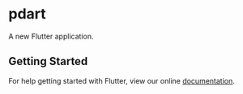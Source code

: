 # pdart

A new Flutter application.

## Getting Started

For help getting started with Flutter, view our online
[documentation](https://flutter.io/).
